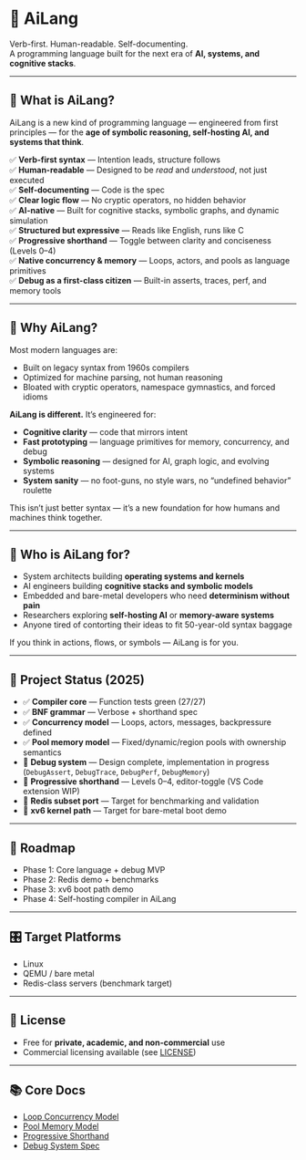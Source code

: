 # 🧠 AiLang
Verb-first. Human-readable. Self-documenting.  
A programming language built for the next era of **AI, systems, and cognitive stacks**.

---

## 🚀 What is AiLang?
AiLang is a new kind of programming language — engineered from first principles — for the **age of symbolic reasoning, self-hosting AI, and systems that think**.

✅ **Verb-first syntax** — Intention leads, structure follows  
✅ **Human-readable** — Designed to be *read* and *understood*, not just executed  
✅ **Self-documenting** — Code is the spec  
✅ **Clear logic flow** — No cryptic operators, no hidden behavior  
✅ **AI-native** — Built for cognitive stacks, symbolic graphs, and dynamic simulation  
✅ **Structured but expressive** — Reads like English, runs like C  
✅ **Progressive shorthand** — Toggle between clarity and conciseness (Levels 0–4)  
✅ **Native concurrency & memory** — Loops, actors, and pools as language primitives  
✅ **Debug as a first-class citizen** — Built-in asserts, traces, perf, and memory tools  

---

## 🧬 Why AiLang?
Most modern languages are:

- Built on legacy syntax from 1960s compilers  
- Optimized for machine parsing, not human reasoning  
- Bloated with cryptic operators, namespace gymnastics, and forced idioms  

**AiLang is different.** It’s engineered for:

- **Cognitive clarity** — code that mirrors intent  
- **Fast prototyping** — language primitives for memory, concurrency, and debug  
- **Symbolic reasoning** — designed for AI, graph logic, and evolving systems  
- **System sanity** — no foot-guns, no style wars, no “undefined behavior” roulette  

This isn’t just better syntax — it’s a new foundation for how humans and machines think together.

---

## 🧠 Who is AiLang for?
- System architects building **operating systems and kernels**  
- AI engineers building **cognitive stacks and symbolic models**  
- Embedded and bare-metal developers who need **determinism without pain**  
- Researchers exploring **self-hosting AI** or **memory-aware systems**  
- Anyone tired of contorting their ideas to fit 50-year-old syntax baggage  

If you think in actions, flows, or symbols — AiLang is for you.

---

## 🔧 Project Status (2025)
- ✅ **Compiler core** — Function tests green (27/27)  
- ✅ **BNF grammar** — Verbose + shorthand spec  
- ✅ **Concurrency model** — Loops, actors, messages, backpressure defined  
- ✅ **Pool memory model** — Fixed/dynamic/region pools with ownership semantics  
- 🧩 **Debug system** — Design complete, implementation in progress (`DebugAssert`, `DebugTrace`, `DebugPerf`, `DebugMemory`)  
- 🧩 **Progressive shorthand** — Levels 0–4, editor-toggle (VS Code extension WIP)  
- 🚧 **Redis subset port** — Target for benchmarking and validation  
- 🚧 **xv6 kernel path** — Target for bare-metal boot demo  

---

## 🎯 Roadmap
- Phase 1: Core language + debug MVP  
- Phase 2: Redis demo + benchmarks  
- Phase 3: xv6 boot path demo  
- Phase 4: Self-hosting compiler in AiLang  

---

## 🎛️ Target Platforms
- Linux  
- QEMU / bare metal  
- Redis-class servers (benchmark target)  

---

## 📝 License
- Free for **private, academic, and non-commercial** use  
- Commercial licensing available (see [LICENSE](LICENSE))  

---

## 📚 Core Docs
- [Loop Concurrency Model](docs/concurrency.md)  
- [Pool Memory Model](docs/pool-model.md)  
- [Progressive Shorthand](docs/shorthand.md)  
- [Debug System Spec](docs/debug.md)  

